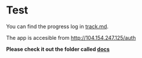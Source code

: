 # Test

You can find the progress log in [track.md](https://github.com/fstovarr/test/blob/development/track.md).

The app is accesible from http://104.154.247.125/auth

**Please check it out the folder called [docs](https://github.com/fstovarr/test/tree/development/docs)**